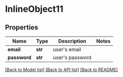 # InlineObject11

## Properties
Name | Type | Description | Notes
------------ | ------------- | ------------- | -------------
**email** | **str** | user&#39;s email | 
**password** | **str** | user&#39;s password | 

[[Back to Model list]](../README.md#documentation-for-models) [[Back to API list]](../README.md#documentation-for-api-endpoints) [[Back to README]](../README.md)


